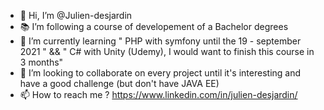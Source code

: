- 👋 Hi, I’m @Julien-desjardin
- 📚 I’m following a course of developement of a Bachelor degrees
- 🌱 I’m currently learning " PHP with symfony until the 19 - september 2021 " && " C# with Unity (Udemy), I would want to finish this course in  3 months"
- 💞️ I’m looking to collaborate on every project until it's interesting and have a good challenge (but don't have JAVA EE)
- 📫 How to reach me ? https://www.linkedin.com/in/julien-desjardin/

